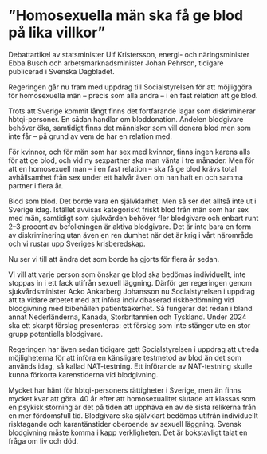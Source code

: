 # ”Homosexuella män ska få ge blod på lika villkor”

Debattartikel av statsminister Ulf Kristersson, energi\- och näringsminister Ebba Busch och arbetsmarknadsminister Johan Pehrson, tidigare publicerad i Svenska Dagbladet.


Regeringen går nu fram med uppdrag till Socialstyrelsen för att möjliggöra för homosexuella män – precis som alla andra – i en fast relation att ge blod.

Trots att Sverige kommit långt finns det fortfarande lagar som diskriminerar hbtqi\-personer. En sådan handlar om bloddonation. Andelen blodgivare behöver öka, samtidigt finns det människor som vill donera blod men som inte får – på grund av vem de har en relation med.

För kvinnor, och för män som har sex med kvinnor, finns ingen karens alls för att ge blod, och vid ny sexpartner ska man vänta i tre månader. Men för att en homosexuell man – i en fast relation – ska få ge blod krävs total avhållsamhet från sex under ett halvår även om han haft en och samma partner i flera år.

Blod som blod. Det borde vara en självklarhet. Men så ser det alltså inte ut i Sverige idag. Istället avvisas kategoriskt friskt blod från män som har sex med män, samtidigt som sjukvården behöver fler blodgivare och enbart runt 2–3 procent av befolkningen är aktiva blodgivare. Det är inte bara en form av diskriminering utan även en ren dumhet när det är krig i vårt närområde och vi rustar upp Sveriges krisberedskap.

Nu ser vi till att ändra det som borde ha gjorts för flera år sedan.

Vi vill att varje person som önskar ge blod ska bedömas individuellt, inte stoppas in i ett fack utifrån sexuell läggning. Därför ger regeringen genom sjukvårdsminister Acko Ankarberg Johansson nu Socialstyrelsen i uppdrag att ta vidare arbetet med att införa individbaserad riskbedömning vid blodgivning med bibehållen patientsäkerhet. Så fungerar det redan i bland annat Nederländerna, Kanada, Storbritannien och Tyskland. Under 2024 ska ett skarpt förslag presenteras: ett förslag som inte stänger ute en stor grupp potentiella blodgivare.

Regeringen har även sedan tidigare gett Socialstyrelsen i uppdrag att utreda möjligheterna för att införa en känsligare testmetod av blod än det som används idag, så kallad NAT\-testning. Ett införande av NAT\-testning skulle kunna förkorta karenstiderna vid blodgivning.

Mycket har hänt för hbtqi\-personers rättigheter i Sverige, men än finns mycket kvar att göra. 40 år efter att homosexualitet slutade att klassas som en psykisk störning är det på tiden att upphäva en av de sista relikerna från en mer fördomsfull tid. Blodgivare ska självklart bedömas utifrån individuellt risktagande och karantänstider oberoende av sexuell läggning. Svensk blodgivning måste komma i kapp verkligheten. Det är bokstavligt talat en fråga om liv och död.
